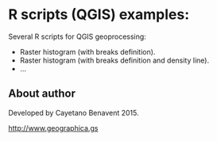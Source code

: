 # R scripts (QGIS) examples:
Several R scripts for QGIS geoprocessing:
- Raster histogram (with breaks definition).
- Raster histogram (with breaks definition and density line).
- ...

## About author
Developed by Cayetano Benavent 2015.

http://www.geographica.gs
